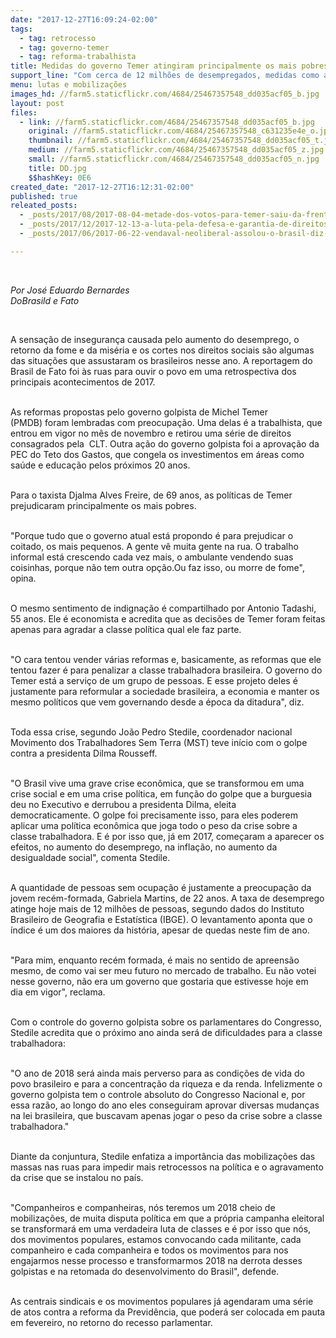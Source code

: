```yaml
---
date: "2017-12-27T16:09:24-02:00"
tags:
  - tag: retrocesso
  - tag: governo-temer
  - tag: reforma-trabalhista
title: Medidas do governo Temer atingiram principalmente os mais pobres
support_line: "Com cerca de 12 milhões de desempregados, medidas como a PEC do Teto de gastos acentuaram a pobreza e a miséria"
menu: lutas e mobilizações
images_hd: //farm5.staticflickr.com/4684/25467357548_dd035acf05_b.jpg
layout: post
files:
  - link: //farm5.staticflickr.com/4684/25467357548_dd035acf05_b.jpg
    original: //farm5.staticflickr.com/4684/25467357548_c631235e4e_o.jpg
    thumbnail: //farm5.staticflickr.com/4684/25467357548_dd035acf05_t.jpg
    medium: //farm5.staticflickr.com/4684/25467357548_dd035acf05_z.jpg
    small: //farm5.staticflickr.com/4684/25467357548_dd035acf05_n.jpg
    title: DD.jpg
    $$hashKey: 0E6
created_date: "2017-12-27T16:12:31-02:00"
published: true
releated_posts:
  - _posts/2017/08/2017-08-04-metade-dos-votos-para-temer-saiu-da-frente-parlamentar-da-agropecuaria.md
  - _posts/2017/12/2017-12-13-a-luta-pela-defesa-e-garantia-de-direitos-humanos-dos-lutadores-e-das-lutadoras-sociais-e-uma-acao-constante-e-sem-fim.md
  - _posts/2017/06/2017-06-22-vendaval-neoliberal-assolou-o-brasil-diz-ex-ministro-celso-amorim.md

---
```

<p>&nbsp;</p>

<p><em>Por Jos&eacute; Eduardo Bernardes<br />
DoBrasild e Fato</em></p>

<p>&nbsp;</p>

<p>A sensa&ccedil;&atilde;o de inseguran&ccedil;a causada pelo aumento do desemprego, o retorno da fome e da mis&eacute;ria e os cortes nos direitos sociais s&atilde;o algumas das situa&ccedil;&otilde;es que assustaram os brasileiros nesse ano. A reportagem do Brasil de Fato foi &agrave;s ruas para ouvir o povo em uma retrospectiva dos principais acontecimentos de 2017.</p>

<p><br />
As reformas propostas pelo governo golpista de Michel Temer (PMDB)&nbsp;foram lembradas com preocupa&ccedil;&atilde;o. Uma delas &eacute; a trabalhista, que entrou em vigor no m&ecirc;s de novembro e retirou uma s&eacute;rie de direitos consagrados pela &nbsp;CLT. Outra a&ccedil;&atilde;o do governo golpista foi a aprova&ccedil;&atilde;o da PEC do Teto dos Gastos, que congela os investimentos em &aacute;reas como sa&uacute;de e educa&ccedil;&atilde;o pelos pr&oacute;ximos 20 anos.</p>

<p><br />
Para o taxista Djalma Alves Freire, de 69 anos, as pol&iacute;ticas de Temer prejudicaram principalmente os mais pobres.</p>

<p><br />
&quot;Porque tudo que o governo atual est&aacute; propondo &eacute; para prejudicar o coitado, os mais pequenos.&nbsp;A gente v&ecirc; muita gente na rua. O trabalho informal est&aacute; crescendo cada vez mais, o ambulante vendendo suas coisinhas, porque n&atilde;o tem outra op&ccedil;&atilde;o.Ou faz isso, ou morre de fome&quot;, opina.</p>

<p><br />
O mesmo sentimento de indigna&ccedil;&atilde;o &eacute; compartilhado por Antonio Tadashi, 55 anos. Ele &eacute; economista e acredita que as decis&otilde;es de Temer foram feitas apenas para agradar a classe pol&iacute;tica qual ele faz parte.</p>

<p><br />
&quot;O cara tentou vender v&aacute;rias reformas e, basicamente, as reformas que ele tentou fazer &eacute; para penalizar a classe trabalhadora brasileira. O governo do Temer est&aacute; a servi&ccedil;o de um grupo de pessoas.&nbsp;E esse projeto deles &eacute; justamente para reformular a sociedade brasileira, a economia e manter os mesmo pol&iacute;ticos que vem governando desde a &eacute;poca da ditadura&quot;, diz.</p>

<p><br />
Toda essa crise, segundo Jo&atilde;o Pedro Stedile, coordenador nacional Movimento dos Trabalhadores Sem Terra (MST)&nbsp;teve in&iacute;cio com o golpe contra a presidenta Dilma Rousseff.</p>

<p><br />
&quot;O Brasil vive uma grave crise econ&ocirc;mica, que se transformou em uma crise social e em uma crise pol&iacute;tica, em fun&ccedil;&atilde;o do golpe que a burguesia deu no Executivo e derrubou a presidenta Dilma, eleita democraticamente.&nbsp;O golpe foi precisamente isso, para eles poderem aplicar uma pol&iacute;tica econ&ocirc;mica que joga todo o peso da crise sobre a classe trabalhadora. E &eacute; por isso que, j&aacute; em 2017, come&ccedil;aram a aparecer os efeitos, no aumento do desemprego, na infla&ccedil;&atilde;o, no aumento da desigualdade social&quot;, comenta Stedile.</p>

<p><br />
A quantidade de pessoas sem ocupa&ccedil;&atilde;o &eacute; justamente a preocupa&ccedil;&atilde;o da jovem rec&eacute;m-formada,&nbsp;Gabriela Martins, de 22 anos. A taxa de desemprego atinge hoje mais de 12 milh&otilde;es de pessoas, segundo dados do&nbsp;Instituto Brasileiro de Geografia e Estat&iacute;stica (IBGE). O levantamento aponta que o &iacute;ndice &eacute; um dos maiores da hist&oacute;ria, apesar de quedas neste fim de ano.</p>

<p><br />
&quot;Para mim, enquanto rec&eacute;m formada, &eacute; mais no sentido de apreens&atilde;o mesmo, de como vai ser meu futuro no mercado de trabalho.&nbsp;Eu n&atilde;o votei nesse governo, n&atilde;o era um governo que gostaria que estivesse hoje em dia&nbsp;em vigor&quot;, reclama.</p>

<p><br />
Com o controle do governo golpista sobre os parlamentares do Congresso, Stedile acredita que o pr&oacute;ximo ano ainda ser&aacute; de dificuldades para a classe trabalhadora:</p>

<p><br />
&quot;O ano de 2018&nbsp;ser&aacute; ainda mais perverso&nbsp;para as condi&ccedil;&otilde;es de vida do povo brasileiro e para a concentra&ccedil;&atilde;o da riqueza e da renda.&nbsp;Infelizmente o governo golpista tem o controle absoluto do Congresso Nacional e, por essa raz&atilde;o, ao longo do ano&nbsp;eles conseguiram aprovar diversas mudan&ccedil;as na lei brasileira, que buscavam apenas jogar o peso da crise sobre a classe trabalhadora.&quot;</p>

<p><br />
Diante da conjuntura, Stedile enfatiza a import&acirc;ncia das mobiliza&ccedil;&otilde;es das massas nas ruas para impedir mais retrocessos na pol&iacute;tica e o agravamento da crise que se instalou no pa&iacute;s.</p>

<p><br />
&quot;Companheiros e companheiras, n&oacute;s teremos um 2018 cheio de mobiliza&ccedil;&otilde;es, de muita disputa pol&iacute;tica em que a pr&oacute;pria campanha eleitoral se transformar&aacute; em uma verdadeira luta de classes e &eacute; por isso que n&oacute;s, dos movimentos populares, estamos convocando cada militante, cada companheiro e cada companheira e todos os movimentos&nbsp;para nos engajarmos nesse processo e transformarmos 2018 na derrota desses golpistas e na retomada do desenvolvimento do Brasil&quot;, defende.</p>

<p><br />
As centrais sindicais e os movimentos populares j&aacute; agendaram uma s&eacute;rie de atos contra a reforma da Previd&ecirc;ncia, que poder&aacute; ser colocada em pauta em fevereiro, no retorno do recesso parlamentar.&nbsp;</p>
